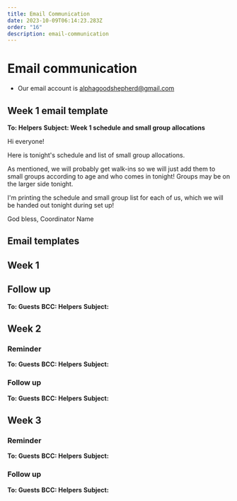 ```yaml
---
title: Email Communication
date: 2023-10-09T06:14:23.283Z
order: "16"
description: email-communication
---
```


# Email communication

- Our email account is alphagoodshepherd@gmail.com

## Week 1 email template

**To: Helpers**
**Subject: Week 1 schedule and small group allocations**

Hi everyone!

Here is tonight's schedule and list of small group allocations.

As mentioned, we will probably get walk-ins so we will just add them to small groups according to age and who comes in tonight! Groups may be on the larger side tonight.

I'm printing the schedule and small group list for each of us, which we will be handed out tonight during set up! 

God bless,
Coordinator Name

## Email templates

## Week 1

## Follow up

**To: Guests**
**BCC: Helpers**
**Subject:**

## Week 2

### Reminder

**To: Guests**
**BCC: Helpers**
**Subject:**

### Follow up

**To: Guests**
**BCC: Helpers**
**Subject:**

## Week 3

### Reminder

**To: Guests**
**BCC: Helpers**
**Subject:**

### Follow up

**To: Guests**
**BCC: Helpers**
**Subject:**
